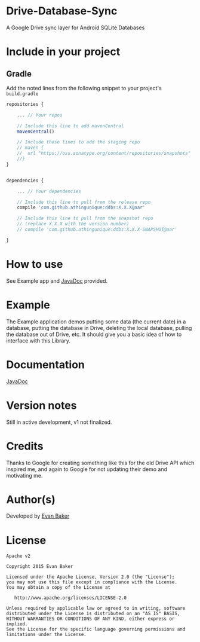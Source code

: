 # Drive-Database-Sync
A Google Drive sync layer for Android SQLite Databases

# Include in your project
## Gradle
Add the noted lines from the following snippet to your project's `build.gradle`
```javascript
repositories {

	... // Your repos

    // Include this line to add mavenCentral
    mavenCentral()

    // Include these lines to add the staging repo
    // maven { 
    //	url "https://oss.sonatype.org/content/repositories/snapshots" 
    //}
}


dependencies {

    ... // Your dependencies

    // Include this line to pull from the release repo
    compile 'com.github.athingunique:ddbs:X.X.X@aar'

    // Include this line to pull from the snapshot repo 
    // (replace X.X.X with the version number)
    // compile 'com.github.athingunique:ddbs:X.X.X-SNAPSHOT@aar'

}
```

# How to use
See Example app and [JavaDoc](https://athingunique.github.io/ddbs-doc/) provided.

# Example
The Example application demos putting some data (the current date) in a database, putting the database in Drive, deleting the local database, pulling the database out of Drive, etc. It should give you a basic idea of how to interface with this Library.

# Documentation
[JavaDoc](https://athingunique.github.io/ddbs-doc/)

# Version notes
Still in active development, v1 not finalized.

# Credits
Thanks to Google for creating something like this for the old Drive API which inspired me, and again to Google for not updating their demo and motivating me.

# Author(s)
Developed by [Evan Baker](http://e13engineering.com)

# License

	Apache v2

	Copyright 2015 Evan Baker

	Licensed under the Apache License, Version 2.0 (the "License");
	you may not use this file except in compliance with the License.
	You may obtain a copy of the License at

	   http://www.apache.org/licenses/LICENSE-2.0

	Unless required by applicable law or agreed to in writing, software
	distributed under the License is distributed on an "AS IS" BASIS,
	WITHOUT WARRANTIES OR CONDITIONS OF ANY KIND, either express or implied.
	See the License for the specific language governing permissions and
	limitations under the License.
